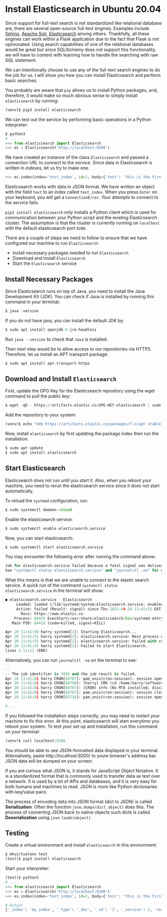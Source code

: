 # Install Elasticsearch in Ubuntu 20.04

Since support for full-text search is not standardized like relational database are, there are several open-source full-text engines. Examples include [Sphinx](http://sphinxsearch.com/), [Apache Solr](https://lucene.apache.org/solr/), [Elasticsearch](https://www.elastic.co/elasticsearch/) among others. Thankfully, all these engines can work within a Flask application due to the fact that Flask is not opinionated. Using search capabilities of one of the relational databases would be great but since SQLAlchemy does not support this functionality, we will have to content with learning how to handle the searching with raw SQL statement. 

We can intentionally choose to use any of the full-text search engines to do the job for us. I will show you how you can install Elasticsearch and perform basic searches.

You probably are aware that `pip` allows us to install Python packages, and, therefore, it would make so much obvious sense to simply install `elasticsearch` by running:

```python
(venv)$ pip3 install elasticsearch
```
We can test out the service by performing basic operations in a Python interpreter:

```python
$ python3
# ...
>>> from elasticsearch import Elasticsearch
>>> es = Elasticsearch('http://localhost:9200')
```
We have created an instance of the class `Elasticsearch` and passed a connection URL to connect to the service. Since data in Elasticsearch is written in _indexes_, let us try to make one. 

```python
>>> es.index(index='test_index', id=1, body={'test': 'this is the first test'})
```
Elasticsearch works with data in JSON format. We have written an object with the field `text` to an index called `test_index`. When you press `Enter` on your keyboard, you will get a `ConnectionError`. Your attempts to connect to the service fails. 

`pip3 install elasticsearch` only installs a Python client which is used for communication between your Python script and the existing Elasticsearch cluster. The assumption is that the cluster is currently running on  `localhost` with the default elasticsearch port `9200`.

There are a couple of steps we need to follow to ensure that we have configured our machine to run `Elasticsearch`:
* Install necessary packages needed to run `Elasticsearch`
* Download and install `Elasticsearch`
* Start the `Elasticsearch` service

## Install Necessary Packages
Since Elasticsearch runs on top of Java, you need to install the Java Development Kit (JDK). You can check if Java is installed by running this command in your terminal:

```python
$ java -version
```
If you do not have java, you can install the default JDK by:
```python
$ sudo apt install openjdk-8-jre-headless 
```

Run `java --version` to check that `Java` is installed.

Then next step would be to allow access to our repositories via HTTPS. Therefore, let us install an APT transport package:

```python
$ sudo apt install apt-transport-https
```

## Download and Install `Elasticsearch`

First, update the GPG Key for the Elasticsearch repository using the wget command to pull the public key:

```python
$ wget -qO - https://artifacts.elastic.co/GPG-KEY-elasticsearch | sudo apt-key add -
```
Add the repository to your system:

```python
(venv)$ echo "deb https://artifacts.elastic.co/packages/7.x/apt stable main" | sudo tee -a /etc/apt/sources.list.d/elastic-7.x.list
```

Now, install `elasticsearch` by first updating the package index then run the installation:
```python
$ sudo apt update
$ sudo apt install elasticsearch
```

## Start Elasticsearch
Elasticsearch does not run until you start it. Also, when you reboot your machine, you need to rerun the elasticsearch service since it does not start automatically. 

To reload the `systemd` configuration, run:
```python
$ sudo systemctl daemon-reload
```

Enable the elasticsearch service:

```python
$ sudo systemctl enable elasticsearch.service
```

Now, you can start elasticsearch:
```python
$ sudo systemctl start elasticsearch.service
```

You may encounter the following error after running the command above:

```python
Job for elasticsearch.service failed because a fatal signal was delivered to the control process.
See "systemctl status elasticsearch.service" and "journalctl -xe" for details.
```

What this means is that we are unable to connect to the elastic search service. A quick run of the command `systemctl status elasticsearch.service` in the terminal will show:

```python
● elasticsearch.service - Elasticsearch
     Loaded: loaded (/lib/systemd/system/elasticsearch.service; enabled; vendor preset: enabled)
     Active: failed (Result: signal) since Thu 2023-04-20 11:41:55 EAT; 3min 6s ago
       Docs: https://www.elastic.co
    Process: 84416 ExecStart=/usr/share/elasticsearch/bin/systemd-entrypoint -p ${PID_DIR}/elasticsearch.pid>
   Main PID: 84416 (code=killed, signal=KILL)

Apr 20 11:41:50 harry systemd[1]: Starting Elasticsearch...
Apr 20 11:41:55 harry systemd[1]: elasticsearch.service: Main process exited, code=killed, status=9/KILL
Apr 20 11:41:55 harry systemd[1]: elasticsearch.service: Failed with result 'signal'.
Apr 20 11:41:55 harry systemd[1]: Failed to start Elasticsearch.
lines 1-11/11 (END)
```

Alternatively, you can run `journalctl -xe` on the terminal to see:

```python
-- 
-- The job identifier is 5858 and the job result is failed.
Apr 20 11:42:01 harry CRON[84787]: pam_unix(cron:session): session opened for user harry by (uid=0)
Apr 20 11:42:01 harry CRON[84790]: (harry) CMD (cd /home/harry/software_development/personal/python/flask/current_projects/sample_elearning_app && venv/bin/flask se>
Apr 20 11:42:01 harry CRON[84787]: (CRON) info (No MTA installed, discarding output)
Apr 20 11:42:01 harry CRON[84787]: pam_unix(cron:session): session closed for user harry
Apr 20 11:43:01 harry CRON[85736]: pam_unix(cron:session): session opened for user harry by (uid=0)

# ...
```

If you followed the installation steps correctly, you may need to restart your machine to fix this error. At this point, elasticsearch will start everytime you reboot your system. To test your set up and installation, run this command on your terminal:
```python
(venv)$ curl localhost:9200
```
You should be able to see JSON-formatted data displayed in your terminal. Alternatively, paste http://localhost:9200/ to youre browser's address bar. JSON data will be dumped on your screen. 

If you are curious what JSON is, it stands for JavaScript Object Notation. It is a standardized format that is commonly used to transfer data as text over a network. It is used by a lot of APIs and databases, and it is very easy for both humans and machines to read. JSON is more like Python dictionaries with key/value pairs. 

The process of encoding data into JSON format (dict to JSON) is called **Serialization**. Often the function `json.dumps(dict_object)` does this. The process of converting JSON back to native objects such dicts is called **Deserialization** using `json.loads(object)`.

## Testing
Create a virtual environment and install `elasticsearch` in this environment:

```python
$ mkvirtualenv test
(test)$ pip3 install elasticsearch
```
Start your interpreter:

```python
(test)$ python3
# ...
>>> from elasticsearch import Elasticsearch
>>> es = Elasticsearch('http://localhost:9200')
>>> es.index(index='test_index', id=1, body={'test': 'this is the first test'})

# Output
{'_index': 'my_index', '_type': '_doc', '_id': '1', '_version': 2, 'result': 'updated', '_shards': {'total': 2, 'successful': 1, 'failed': 0}, '_seq_no': 1, '_primary_term': 1}
```